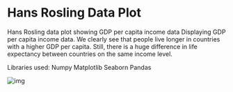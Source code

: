 # Hans Rosling Data Plot
Hans Rosling data plot showing GDP per capita income data
Displaying GDP per capita income data. We clearly see that people live longer in countries with a higher GDP per capita. Still, there is a huge difference in life expectancy between countries on the same income level.

Libraries used:
Numpy
Matplotlib
Seaborn
Pandas

![img](https://imgur.com/a/Pt3Gtzd)

